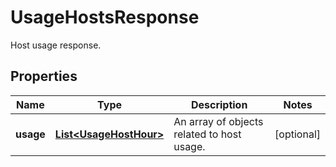 

# UsageHostsResponse

Host usage response.

## Properties

Name | Type | Description | Notes
------------ | ------------- | ------------- | -------------
**usage** | [**List&lt;UsageHostHour&gt;**](UsageHostHour.md) | An array of objects related to host usage. |  [optional]




